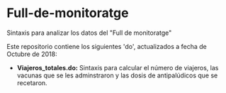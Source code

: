# Full-de-monitoratge
Sintaxis para analizar los datos del "Full de monitoratge"

Este repositorio contiene los siguientes 'do', actualizados a fecha de Octubre de 2018:

- **Viajeros_totales.do:** Sintaxis para calcular el número de viajeros, las vacunas que se les adminstraron y las dosis de antipalúdicos que se recetaron.
